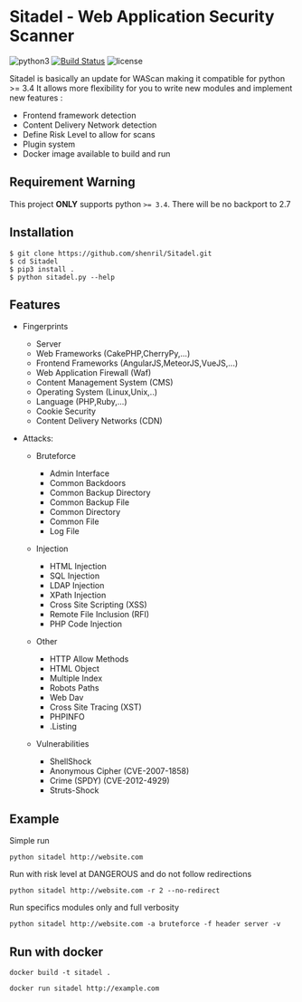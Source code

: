 # Sitadel - Web Application Security Scanner
 ![python3](https://img.shields.io/badge/python-3.6-green.svg) [![Build Status](https://travis-ci.org/shenril/Sitadel.svg?branch=master)](https://travis-ci.org/shenril/Sitadel) ![license](https://img.shields.io/badge/License-GPLv3-brightgreen.svg)

Sitadel is basically an update for WAScan making it compatible for python >= 3.4
It allows more flexibility for you to write new modules and implement new features :
- Frontend framework detection
- Content Delivery Network detection
- Define Risk Level to allow for scans
- Plugin system
- Docker image available to build and run

## Requirement Warning
 This project **ONLY** supports python `>= 3.4`. There will be no backport to 2.7 

## Installation
```
$ git clone https://github.com/shenril/Sitadel.git
$ cd Sitadel
$ pip3 install .
$ python sitadel.py --help
```

## Features
- Fingerprints
  - Server
  - Web Frameworks (CakePHP,CherryPy,...)
  - Frontend Frameworks (AngularJS,MeteorJS,VueJS,...)
  - Web Application Firewall (Waf)
  - Content Management System (CMS)
  - Operating System (Linux,Unix,..)
  - Language (PHP,Ruby,...)
  - Cookie Security
  - Content Delivery Networks (CDN)

- Attacks:

  - Bruteforce
    - Admin Interface
    - Common Backdoors
    - Common Backup Directory
    - Common Backup File
    - Common Directory
    - Common File
    - Log File

  - Injection
    - HTML Injection
    - SQL Injection
    - LDAP Injection
    - XPath Injection
    - Cross Site Scripting (XSS)
    - Remote File Inclusion (RFI)
    - PHP Code Injection

  - Other
    - HTTP Allow Methods
    - HTML Object
    - Multiple Index
    - Robots Paths
    - Web Dav
    - Cross Site Tracing (XST)
    - PHPINFO
    - .Listing

  - Vulnerabilities
    - ShellShock
    - Anonymous Cipher (CVE-2007-1858)
    - Crime (SPDY) (CVE-2012-4929)
    - Struts-Shock


## Example
Simple run

`python sitadel http://website.com `

Run with risk level at DANGEROUS and do not follow redirections

`python sitadel http://website.com -r 2 --no-redirect`

Run specifics modules only and full verbosity

`python sitadel http://website.com -a bruteforce -f header server -v`

## Run with docker
`docker build -t sitadel .`

`docker run sitadel http://example.com`
